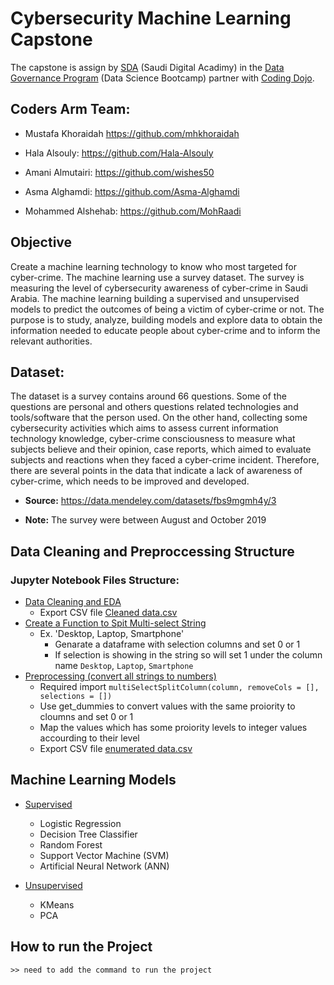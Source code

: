 # Cybersecurity Machine Learning Capstone

The capstone is assign by [SDA](https://sda.edu.sa) (Saudi Digital Acadimy) in the [Data Governance Program](https://github.com/mhkhoraidah/SDA-Python-Dash-Project/files/7786003/Data.Governance.Program.Calendar.pdf) (Data Science Bootcamp) partner with [Coding Dojo](https://www.codingdojo.com).

## Coders Arm Team:
- Mustafa Khoraidah
  https://github.com/mhkhoraidah
  
- Hala Alsouly: 
  https://github.com/Hala-Alsouly
  
- Amani Almutairi:
  https://github.com/wishes50
  
- Asma Alghamdi:
  https://github.com/Asma-Alghamdi
  
- Mohammed Alshehab:
  https://github.com/MohRaadi

## Objective

Create a machine learning technology to know who most targeted for cyber-crime. The machine learning use a survey dataset. The survey is measuring the level of cybersecurity awareness of cyber-crime in Saudi Arabia. The machine learning building a supervised and unsupervised models to predict the outcomes of being a victim of cyber-crime or not. The purpose is to study, analyze, building models and explore data to obtain the information needed to educate people about cyber-crime and to inform the relevant authorities.


## Dataset: 

The dataset is a survey contains around 66 questions. Some of the questions are personal and others questions related technologies and tools/software that the person used. On the other hand, collecting some cybersecurity activities which aims to assess current information technology knowledge, cyber-crime consciousness to measure what subjects believe and their opinion, case reports, which aimed to evaluate subjects and reactions when they faced a cyber-crime incident. Therefore, there are several points in the data that indicate a lack of awareness of cyber-crime, which needs to be improved and developed.

 - **Source:** https://data.mendeley.com/datasets/fbs9mgmh4y/3

 - **Note:** The survey were between August and October 2019


## Data Cleaning and Preproccessing Structure

### Jupyter Notebook Files Structure:
 - [Data Cleaning and EDA](https://github.com/mhkhoraidah/SDA-Capstone/blob/master/Data%20cleaning%20and%20EDA.ipynb)
   - Export CSV file [Cleaned data.csv](https://github.com/mhkhoraidah/SDA-Capstone/blob/master/Cleaned%20data.csv)
 - [Create a Function to Spit Multi-select String](https://github.com/mhkhoraidah/SDA-Capstone/blob/master/spit%20multi-select%20function.ipynb)
   - Ex. 'Desktop, Laptop, Smartphone' 
     - Genarate a dataframe with selection columns and set 0 or 1
     - If selection is showing in the string so will set 1 under the column name `Desktop`, `Laptop`, `Smartphone`
 - [Preprocessing (convert all strings to numbers)](https://github.com/mhkhoraidah/SDA-Capstone/blob/master/Preprocessing%20(convert%20to%20numbers).ipynb)
   - Required import `multiSelectSplitColumn(column, removeCols = [], selections = [])`
   - Use get_dummies to convert values with the same proiority to cloumns and set 0 or 1
   - Map the values which has some proiority levels to integer values accourding to their level
   - Export CSV file [enumerated data.csv](https://github.com/mhkhoraidah/SDA-Capstone/blob/master/enumerated%20dataset.csv)


## Machine Learning Models

  - [Supervised](https://github.com/mhkhoraidah/SDA-Capstone/blob/master/Supervised%20ML.ipynb)
    - Logistic Regression
    - Decision Tree Classifier
    - Random Forest
    - Support Vector Machine (SVM)
    - Artificial Neural Network (ANN) 
 
  - [Unsupervised](https://github.com/mhkhoraidah/SDA-Capstone/blob/master/Unsupervised%20ML.ipynb)
    - KMeans
    - PCA
    
  

## How to run the Project
```
>> need to add the command to run the project
```
